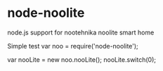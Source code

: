 # node-noolite
node.js support for nootehnika noolite smart home


Simple test
var noo = require('node-noolite');

var nooLite = new noo.nooLite();
nooLite.switch(0);
